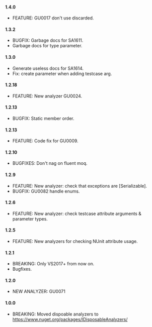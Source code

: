#### 1.4.0
* FEATURE: GU0017 don't use discarded.

#### 1.3.2
* BUGFIX: Garbage docs for SA1611.
* Garbage docs for type parameter.

#### 1.3.0
* Generate useless docs for SA1614. 
* Fix: create parameter when adding testcase arg.

#### 1.2.18
* FEATURE: New analyzer GU0024.

#### 1.2.13
* BUGFIX: Static member order.

#### 1.2.13
* FEATURE: Code fix for GU0009.

#### 1.2.10
* BUGFIXES: Don't nag on fluent moq.

#### 1.2.9
* FEATURE: New analyzer: check that exceptions are [Serializable].
* BUGFIX: GU0082 handle enums.

#### 1.2.6
* FEATURE: New analyzer: check testcase attribute arguments & parameter types.

#### 1.2.5
* FEATURE: New analyzers for checking NUnit attribute usage.

#### 1.2.1
* BREAKING: Only VS2017+ from now on.
* Bugfixes.

#### 1.2.0
* NEW ANALYZER: GU0071

#### 1.0.0
* BREAKING: Moved dispoable analyzers to https://www.nuget.org/packages/IDisposableAnalyzers/